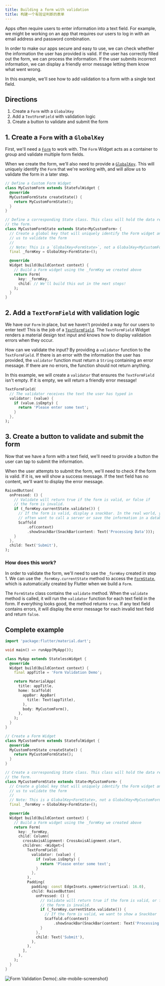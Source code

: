 ```yaml
---
title: Building a form with validation
title: 构建一个有验证判断的表单
---
```


Apps often require users to enter information into a text field. For
example, we might be working on an app that requires our users to log in with an
email address and password combination.

In order to make our apps secure and easy to use, we can check whether the
information the user has provided is valid. If the user has correctly filled
out the form, we can process the information. If the user submits incorrect
information, we can display a friendly error message letting them know what went
wrong.

In this example, we'll see how to add validation to a form with a single
text field.

## Directions

  1. Create a `Form` with a `GlobalKey`
  2. Add a `TextFormField` with validation logic
  3. Create a button to validate and submit the form

## 1. Create a `Form` with a `GlobalKey`

First, we'll need a [`Form`](https://docs.flutter.io/flutter/widgets/Form-class.html)
to work with. The `Form` Widget acts as a container to group and validate
multiple form fields.

When we create the form, we'll also need to provide a [`GlobalKey`](https://docs.flutter.io/flutter/widgets/GlobalKey-class.html).
This will uniquely identify the `Form` that we're working with, and will allow
us to validate the form in a later step.

<!-- skip -->
```dart
// Define a Custom Form Widget
class MyCustomForm extends StatefulWidget {
  @override
  MyCustomFormState createState() {
    return MyCustomFormState();
  }
}

// Define a corresponding State class. This class will hold the data related to
// the form.
class MyCustomFormState extends State<MyCustomForm> {
  // Create a global key that will uniquely identify the Form widget and allow
  // us to validate the form
  //
  // Note: This is a `GlobalKey<FormState>`, not a GlobalKey<MyCustomFormState>!
  final _formKey = GlobalKey<FormState>();

  @override
  Widget build(BuildContext context) {
    // Build a Form widget using the _formKey we created above
    return Form(
      key: _formKey,
      child: // We'll build this out in the next steps!
    );
  }
}
```

## 2. Add a `TextFormField` with validation logic

We have our `Form` in place, but we haven't provided a way for our users to
enter text! This is the job of a
[`TextFormField`](https://docs.flutter.io/flutter/material/TextFormField-class.html).
The `TextFormField` Widget renders a material design text input and knows how to
display validation errors when they occur.

How can we validate the input? By providing a `validator` function to the
`TextFormField`. If there is an error with the information the user has
provided, the `validator` function must return a `String` containing
an error message. If there are no errors, the function should not return
anything.

In this example, we will create a `validator` that ensures the `TextFormField`
isn't empty. If it is empty, we will return a friendly error message!

<!-- skip -->
```dart
TextFormField(
  // The validator receives the text the user has typed in
  validator: (value) {
    if (value.isEmpty) {
      return 'Please enter some text';
    }
  },
);
```

## 3. Create a button to validate and submit the form

Now that we have a form with a text field, we'll need to provide a button the
user can tap to submit the information.

When the user attempts to submit the form, we'll need to check if the form is
valid. If it is, we will show a success message. If the text field has no
content, we'll want to display the error message.

<!-- skip -->
```dart
RaisedButton(
  onPressed: () {
    // Validate will return true if the form is valid, or false if
    // the form is invalid.
    if (_formKey.currentState.validate()) {
      // If the form is valid, display a snackbar. In the real world, you'd
      // often want to call a server or save the information in a database
      Scaffold
          .of(context)
          .showSnackBar(SnackBar(content: Text('Processing Data')));
    }
  },
  child: Text('Submit'),
);
```

### How does this work?

In order to validate the form, we'll need to use the `_formKey` created in
step 1. We can use the `_formKey.currentState` method to access the
[`FormState`](https://docs.flutter.io/flutter/widgets/FormState-class.html),
which is automatically created by Flutter when we build a `Form`.

The `FormState` class contains the `validate` method. When the `validate` method
is called, it will run the `validator` function for each text field in the form.
If everything looks good, the method returns `true`. If any text field contains
errors, it will display the error message for each invalid text field and return
`false`.

## Complete example

```dart
import 'package:flutter/material.dart';

void main() => runApp(MyApp());

class MyApp extends StatelessWidget {
  @override
  Widget build(BuildContext context) {
    final appTitle = 'Form Validation Demo';

    return MaterialApp(
      title: appTitle,
      home: Scaffold(
        appBar: AppBar(
          title: Text(appTitle),
        ),
        body: MyCustomForm(),
      ),
    );
  }
}

// Create a Form Widget
class MyCustomForm extends StatefulWidget {
  @override
  MyCustomFormState createState() {
    return MyCustomFormState();
  }
}

// Create a corresponding State class. This class will hold the data related to
// the form.
class MyCustomFormState extends State<MyCustomForm> {
  // Create a global key that will uniquely identify the Form widget and allow
  // us to validate the form
  //
  // Note: This is a GlobalKey<FormState>, not a GlobalKey<MyCustomFormState>!
  final _formKey = GlobalKey<FormState>();

  @override
  Widget build(BuildContext context) {
    // Build a Form widget using the _formKey we created above
    return Form(
      key: _formKey,
      child: Column(
        crossAxisAlignment: CrossAxisAlignment.start,
        children: <Widget>[
          TextFormField(
            validator: (value) {
              if (value.isEmpty) {
                return 'Please enter some text';
              }
            },
          ),
          Padding(
            padding: const EdgeInsets.symmetric(vertical: 16.0),
            child: RaisedButton(
              onPressed: () {
                // Validate will return true if the form is valid, or false if
                // the form is invalid.
                if (_formKey.currentState.validate()) {
                  // If the form is valid, we want to show a Snackbar
                  Scaffold.of(context)
                      .showSnackBar(SnackBar(content: Text('Processing Data')));
                }
              },
              child: Text('Submit'),
            ),
          ),
        ],
      ),
    );
  }
}
```

![Form Validation Demo](/images/cookbook/form-validation.gif){:.site-mobile-screenshot}
